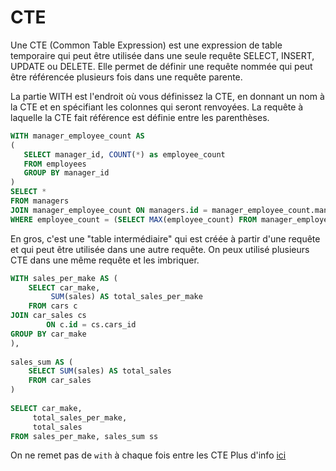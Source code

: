 # CTE 

Une CTE (Common Table Expression) est une expression de table temporaire qui peut être utilisée dans une seule requête SELECT, INSERT, UPDATE ou DELETE. Elle permet de définir une requête nommée qui peut être référencée plusieurs fois dans une requête parente.

La partie WITH est l'endroit où vous définissez la CTE, en donnant un nom à la CTE et en spécifiant les colonnes qui seront renvoyées. La requête à laquelle la CTE fait référence est définie entre les parenthèses.

```sql 
WITH manager_employee_count AS
(
   SELECT manager_id, COUNT(*) as employee_count
   FROM employees
   GROUP BY manager_id
)
SELECT *
FROM managers
JOIN manager_employee_count ON managers.id = manager_employee_count.manager_id
WHERE employee_count = (SELECT MAX(employee_count) FROM manager_employee_count)
```

En gros, c'est une "table intermédiaire" qui est créée à partir d'une requête et qui peut être utilisée dans une autre requête.
On peux utilisé plusieurs CTE dans une même requête et les imbriquer.
```sql
WITH sales_per_make AS (
    SELECT car_make,
         SUM(sales) AS total_sales_per_make
    FROM cars c
JOIN car_sales cs
        ON c.id = cs.cars_id
GROUP BY car_make
),
 
sales_sum AS (
    SELECT SUM(sales) AS total_sales
    FROM car_sales
)
     
SELECT car_make,
     total_sales_per_make,
     total_sales
FROM sales_per_make, sales_sum ss
```

On ne remet pas de `with` à chaque fois entre les CTE 
Plus d'info [ici](https://learnsql.com/blog/multiple-cte/)
